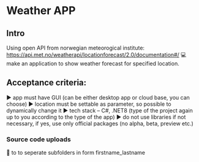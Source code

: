 # Weather APP
## Intro
Using open API from norwegian meteorogical institute:\
<https://api.met.no/weatherapi/locationforecast/2.0/documentation#/>
💻 make an application to show weather forecast for specified location.

## Acceptance criteria:
▶️	app must have GUI (can be either desktop app or cloud base, you can choose)
▶️	location must be settable as parameter, so possible to dynamically change it
▶️	tech stack – C#, .NET8 (type of the project again up to you according to the type of the app)
▶️	do not use libraries if not necessary, if yes, use only official packages (no alpha, beta, preview etc.)

### Source code uploads
📁 to to seperate subfolders in form firstname_lastname